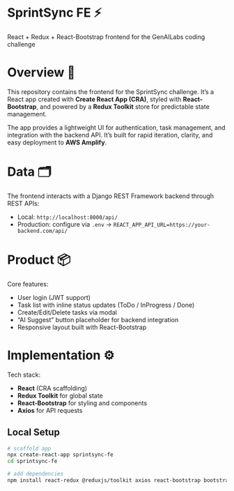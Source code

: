 # SprintSync FE ⚡️
React + Redux + React-Bootstrap frontend for the GenAILabs coding challenge

# Overview 📗
This repository contains the frontend for the SprintSync challenge. It’s a React app created with **Create React App (CRA)**, styled with **React-Bootstrap**, and powered by a **Redux Toolkit** store for predictable state management.

The app provides a lightweight UI for authentication, task management, and integration with the backend API. It’s built for rapid iteration, clarity, and easy deployment to **AWS Amplify**.

# Data 🗂️
The frontend interacts with a Django REST Framework backend through REST APIs:
- Local: `http://localhost:8000/api/`
- Production: configure via `.env` → `REACT_APP_API_URL=https://your-backend.com/api/`

# Product 📦
Core features:
- User login (JWT support)  
- Task list with inline status updates (ToDo / InProgress / Done)  
- Create/Edit/Delete tasks via modal  
- “AI Suggest” button placeholder for backend integration  
- Responsive layout built with React-Bootstrap  

# Implementation ⚙️
Tech stack:
- **React** (CRA scaffolding)  
- **Redux Toolkit** for global state  
- **React-Bootstrap** for styling and components  
- **Axios** for API requests  

## Local Setup
```bash
# scaffold app
npx create-react-app sprintsync-fe
cd sprintsync-fe

# add dependencies
npm install react-redux @reduxjs/toolkit axios react-bootstrap bootstrap
```